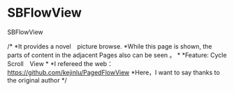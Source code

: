 SBFlowView
==========

SBFlowView

/*
 *It provides a novel　picture browse. 
 *While this page is shown,  the parts of content in the adjacent Pages also can be seen 。
 *
 *Feature: Cycle　Scroll　View
 *
 *I refereed the web：https://github.com/kejinlu/PagedFlowView
 *Here，I want to say thanks to the original author
 */

